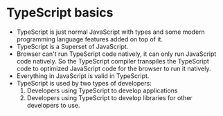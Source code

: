 # TypeScript basics

- TypeScript is just normal JavaScript with types and some modern programming language features added on top of it.
- TypeScript is a Superset of JavaScript.
- Browser can't run TypeScript code natively, it can only run JavaScript code natively. So the TypeScript compiler transpiles the TypeScript code to optimized JavaScript code for the browser to run it natively.
- Everything in JavaScript is valid in TypeScript.
- TypeScript is used by two types of developers:
  1. Developers using TypeScript to develop applications
  2. Developers using TypeScript to develop libraries for other developers to use.
